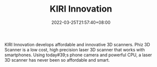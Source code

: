 ﻿---
weight: 
title: "KIRI Innovation"
description: "KIRI Innovation develops affordable and innovative 3D scanners. Phiz 3D Scanner is a low cost, high precision laser 3D scanner that works with smartphones. Using today#39;s phone camera and powerful CPU, a laser 3D scanner has never been so affordable and smart."
date: 2022-03-25T21:57:40+08:00
lastmod: 2022-03-25T16:45:40+08:00
draft: false
authors: ["Metabd"]
featuredImage: "300.png"
link: "https://www.kiri-innov.com/"
tags: ["KIRI Innovation","开发者服务"]
categories: ["navigation"]
navigation: ["开发者服务"]
lightgallery: true
toc: true
pinned: false
recommend: false
recommend1: false
---
KIRI Innovation develops affordable and innovative 3D scanners. Phiz 3D Scanner is a low cost, high precision laser 3D scanner that works with smartphones. Using today#39;s phone camera and powerful CPU, a laser 3D scanner has never been so affordable and smart.
